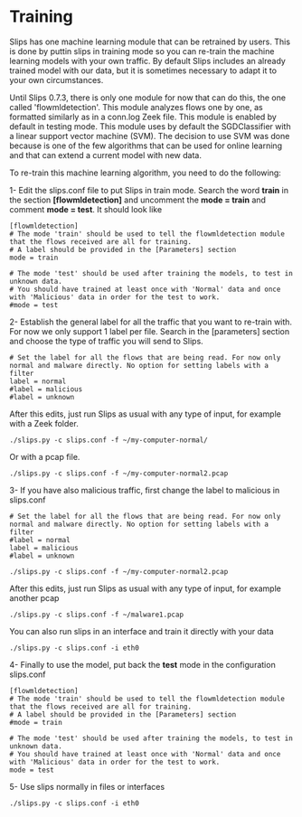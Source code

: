 # Training

Slips has one machine learning module that can be retrained by users. This is done by puttin slips in training mode so you can re-train the machine learning models with your own traffic. By default Slips includes an already trained model with our data, but it is sometimes necessary to adapt it to your own circumstances.

Until Slips 0.7.3, there is only one module for now that can do this, the one called 'flowmldetection'. This module analyzes flows one by one, as formatted similarly as in a conn.log Zeek file. This module is enabled by default in testing mode. This module uses by default the SGDClassifier with a linear support vector machine (SVM). The decision to use SVM was done because is one of the few algorithms that can be used for online learning and that can extend a current model with new data.

To re-train this machine learning algorithm, you need to do the following:

1- Edit the slips.conf file to put Slips in train mode. Search the word __train__ in the section __[flowmldetection]__ and uncomment the __mode = train__ and comment __mode = test__. It should look like
    
    [flowmldetection]
    # The mode 'train' should be used to tell the flowmldetection module that the flows received are all for training.
    # A label should be provided in the [Parameters] section
    mode = train
    
    # The mode 'test' should be used after training the models, to test in unknown data.
    # You should have trained at least once with 'Normal' data and once with 'Malicious' data in order for the test to work.
    #mode = test

2- Establish the general label for all the traffic that you want to re-train with. For now we only support 1 label per file. Search in the [parameters] section and choose the type of traffic you will send to Slips.
    
    # Set the label for all the flows that are being read. For now only normal and malware directly. No option for setting labels with a filter
    label = normal
    #label = malicious
    #label = unknown

After this edits, just run Slips as usual with any type of input, for example with a Zeek folder.

    ./slips.py -c slips.conf -f ~/my-computer-normal/

Or with a pcap file.

    ./slips.py -c slips.conf -f ~/my-computer-normal2.pcap

3- If you have also malicious traffic, first change the label to malicious in slips.conf

    # Set the label for all the flows that are being read. For now only normal and malware directly. No option for setting labels with a filter
    #label = normal
    label = malicious
    #label = unknown

    ./slips.py -c slips.conf -f ~/my-computer-normal2.pcap

After this edits, just run Slips as usual with any type of input, for example another pcap

    ./slips.py -c slips.conf -f ~/malware1.pcap

You can also run slips in an interface and train it directly with your data 

    ./slips.py -c slips.conf -i eth0

4- Finally to use the model, put back the __test__ mode in the configuration slips.conf
    
    [flowmldetection]
    # The mode 'train' should be used to tell the flowmldetection module that the flows received are all for training.
    # A label should be provided in the [Parameters] section
    #mode = train
    
    # The mode 'test' should be used after training the models, to test in unknown data.
    # You should have trained at least once with 'Normal' data and once with 'Malicious' data in order for the test to work.
    mode = test

5- Use slips normally in files or interfaces

    ./slips.py -c slips.conf -i eth0
